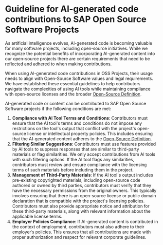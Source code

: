 # Guideline for AI-generated code contributions to SAP Open Source Software Projects

As artificial intelligence evolves, AI-generated code is becoming valuable for many software projects, including open-source initiatives. While we recognize the potential benefits of incorporating AI-generated content into our open-source projects there are certain requirements that need to be reflected and adhered to when making contributions.

When using AI-generated code contributions in OSS Projects, their usage needs to align with Open-Source Software values and legal requirements. We have established these essential guidelines to help contributors navigate the complexities of using AI tools while maintaining compliance with open-source licenses and the broader [Open-Source Definition](https://opensource.org/osd).

AI-generated code or content can be contributed to SAP Open Source Software projects if the following conditions are met:

1. **Compliance with AI Tool Terms and Conditions**: Contributors must ensure that the AI tool's terms and conditions do not impose any restrictions on the tool's output that conflict with the project's open-source license or intellectual property policies. This includes ensuring that the AI-generated content adheres to the [Open-Source Definition](https://opensource.org/osd).
2. **Filtering Similar Suggestions**: Contributors must use features provided by AI tools to suppress responses that are similar to third-party materials or flag similarities. We only accept contributions from AI tools with such filtering options. If the AI tool flags any similarities, contributors must review and ensure compliance with the licensing terms of such materials before including them in the project.
3. **Management of Third-Party Materials**: If the AI tool's output includes pre-existing copyrighted materials, including open-source code authored or owned by third parties, contributors must verify that they have the necessary permissions from the original owners. This typically involves ensuring that there is an open-source license or public domain declaration that is compatible with the project's licensing policies. Contributors must also provide appropriate notice and attribution for these third-party materials, along with relevant information about the applicable license terms.
4. **Employer Policies Compliance**: If AI-generated content is contributed in the context of employment, contributors must also adhere to their employer’s policies. This ensures that all contributions are made with proper authorization and respect for relevant corporate guidelines.

